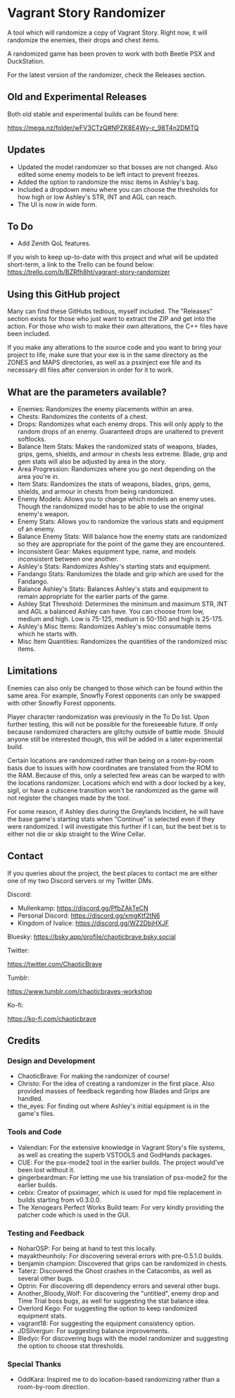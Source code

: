 # Vagrant Story Randomizer
A tool which will randomize a copy of Vagrant Story. Right now, it will randomize the enemies, their drops and chest items.

A randomized game has been proven to work with both Beetle PSX and DuckStation. 

For the latest version of the randomizer, check the Releases section.

## Old and Experimental Releases
Both old stable and experimental builds can be found here:

https://mega.nz/folder/wFV3CTzQ#NPZK8E4Wy-c_98T4n2DMTQ

## Updates
* Updated the model randomizer so that bosses are not changed. Also edited some enemy models to be left intact to prevent freezes.
* Added the option to randomize the misc items in Ashley's bag.
* Included a dropdown menu where you can choose the thresholds for how high or low Ashley's STR, INT and AGL can reach.
* The UI is now in wide form.

## To Do
* Add Zenith QoL features.

If you wish to keep up-to-date with this project and what will be updated short-term, a link to the Trello can be found below:
https://trello.com/b/BZRfh8ht/vagrant-story-randomizer
## Using this GitHub project
Many can find these GitHubs tedious, myself included. The "Releases" section exists for those who just want to extract the ZIP and get into the action. For those who wish to make their own alterations, the C++ files have been included.

If you make any alterations to the source code and you want to bring your project to life, make sure that your exe is in the same directory as the ZONES and MAPS directories, as well as a psxinject exe file and its necessary dll files after conversion in order for it to work. 
## What are the parameters available?
* Enemies: Randomizes the enemy placements within an area.
* Chests: Randomizes the contents of a chest.
* Drops: Randomizes what each enemy drops. This will only apply to the random drops of an enemy. Guaranteed drops are unaltered to prevent softlocks.
* Balance Item Stats: Makes the randomized stats of weapons, blades, grips, gems, shields, and armour in chests less extreme. Blade, grip and gem stats will also be adjusted by area in the story.
* Area Progression: Randomizes where you go next depending on the area you're in.
* Item Stats: Randomizes the stats of weapons, blades, grips, gems, shields, and armour in chests from being randomized.
* Enemy Models: Allows you to change which models an enemy uses. Though the randomized model has to be able to use the original enemy's weapon.
* Enemy Stats: Allows you to randomize the various stats and equipment of an enemy.
* Balance Enemy Stats: Will balance how the enemy stats are randomized so they are appropriate for the point of the game they are encountered.
* Inconsistent Gear: Makes equipment type, name, and models inconsistent between one another.
* Ashley's Stats: Randomizes Ashley's starting stats and equipment.
* Fandango Stats: Randomizes the blade and grip which are used for the Fandango.
* Balance Ashley's Stats: Balances Ashley's stats and equipment to remain appropriate for the earlier parts of the game. 
* Ashley Stat Threshold: Determines the minimum and maximum STR, INT and AGL a balanced Ashley can have. You can choose from low, medium and high. Low is 75-125, medium is 50-150 and high is 25-175.
* Ashley's Misc Items: Randomizes Ashley's misc consumable items which he starts with.
* Misc Item Quantities: Randomizes the quantities of the randomized misc items.

## Limitations
Enemies can also only be changed to those which can be found within the same area. For example, Snowfly Forest opponents can only be swapped with other Snowfly Forest opponents.

Player character randomization was previously in the To Do list. Upon further testing, this will not be possible for the foreseeable future. If only because randomized characters are glitchy outside of battle mode. Should anyone still be interested though, this will be added in a later experimental build.

Certain locations are randomized rather than being on a room-by-room basis due to issues with how coordinates are translated from the ROM to the RAM. Because of this, only a selected few areas can be warped to with the locations randomizer. Locations which end with a door locked by a key, sigil, or have a cutscene transition won't be randomized as the game will not register the changes made by the tool. 

For some reason, if Ashley dies during the Greylands Incident, he will have the base game's starting stats when "Continue" is selected even if they were randomized. I will investigate this further if I can, but the best bet is to either not die or skip straight to the Wine Cellar.

## Contact
If you queries about the project, the best places to contact me are either one of my two Discord servers or my Twitter DMs.

Discord:

* Mullenkamp: https://discord.gg/PfbZAkTeCN
* Personal Discord: https://discord.gg/xmgKtf2tN6
* Kingdom of Ivalice: https://discord.gg/WZ2DbjHXJF

Bluesky:
https://bsky.app/profile/chaoticbrave.bsky.social

Twitter:

https://twitter.com/ChaoticBrave

Tumblr:

https://www.tumblr.com/chaoticbraves-workshop

Ko-fi:

https://ko-fi.com/chaoticbrave

## Credits
### Design and Development
* ChaoticBrave: For making the randomizer of course!
* Christo: For the idea of creating a randomizer in the first place. Also provided masses of feedback regarding how Blades and Grips are handled.
* the_eyes: For finding out where Ashley's initial equipment is in the game's files.
### Tools and Code
* Valendian: For the extensive knowledge in Vagrant Story's file systems, as well as creating the superb VSTOOLS and GodHands packages.
* CUE: For the psx-mode2 tool in the earlier builds. The project would've been lost without it.
* gingerbeardman: For letting me use his translation of psx-mode2 for the earlier builds.
* cebix: Creator of psximager, which is used for mpd file replacement in builds starting from v0.3.0.0.
* The Xenogears Perfect Works Build team: For very kindly providing the patcher code which is used in the GUI.
### Testing and Feedback
* NoharOSP: For being at hand to test this locally.
* mayaktheunholy: For discovering several errors with pre-0.5.1.0 builds.
* benjamin champion: Discovered that grips can be randomized in chests.
* Taterz: Discovered the Ghost crashes in the Catacombs, as well as several other bugs.
* Optrin: For discovering dll dependency errors and several other bugs.
* Another_Bloody_Wolf: For discovering the "untitled", enemy drop and Time Trial boss bugs, as well for suggesting the stat balance idea.
* Overlord Kego: For suggesting the option to keep randomized equipment stats.
* vagrant18: For suggesting the equipment consistency option.
* JDSilvergun: For suggesting balance improvements.
* Bledyo: For discovering bugs with the model randomizer and suggesting the option to choose stat thresholds.
### Special Thanks
* OddKara: Inspired me to do location-based randomizing rather than a room-by-room direction.
